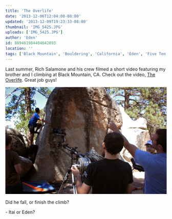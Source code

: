 ```yaml
---
title: 'The Overlife'
date: '2013-12-06T12:04:00-08:00'
updated: '2013-12-09T19:23:33-08:00'
thumbnail: 'IMG_5425.JPG'
uploads: ['IMG_5425.JPG']
author: 'Eden'
id: 889461984404642893
location: ''
tags: ['Black Mountain', 'Bouldering', 'California', 'Eden', 'Five Ten', 'Itai', 'Overlife']
---
```


Last summer, Rich Salamone and his crew filmed a short video featuring my brother and I climbing at Black Mountain, CA. Check out the video, [The Overlife](http://vimeo.com/81134263). Great job guys!

![The Overlife](uploads/IMG_5425.JPG)

Did he fall, or finish the climb?

\- Itai or Eden?

